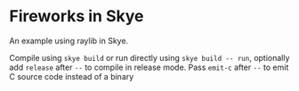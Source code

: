 # Fireworks in Skye
An example using raylib in Skye.

Compile using `skye build` or run directly using `skye build -- run`, optionally add `release` after `--` to compile in release mode. Pass `emit-c` after `--` to emit C source code instead of a binary